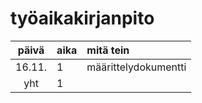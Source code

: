 # työaikakirjanpito

| päivä | aika | mitä tein  |
| :----:|:-----| :-----|
| 16.11.| 1    | määrittelydokumentti |
| yht   | 1    |
